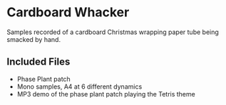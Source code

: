 # Cardboard Whacker

Samples recorded of a cardboard Christmas wrapping paper tube being smacked by hand.

## Included Files

* Phase Plant patch
* Mono samples, A4 at 6 different dynamics
* MP3 demo of the phase plant patch playing the Tetris theme

